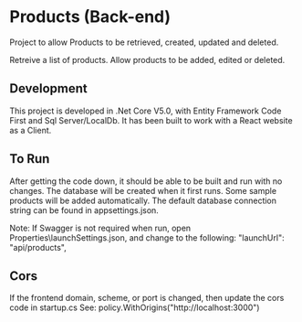 ﻿# Products (Back-end)

Project to allow Products to be retrieved, created, updated and deleted.

Retreive a list of products.
Allow products to be added, edited or deleted.


## Development

This project is developed in .Net Core V5.0, with Entity Framework Code First and Sql Server/LocalDb.
It has been built to work with a React website as a Client.


## To Run

After getting the code down, it should be able to be built and run with no changes.
The database will be created when it first runs. Some sample products will be added automatically.
The default database connection string can be found in appsettings.json.

Note: If Swagger is not required when run, open Properties\launchSettings.json, and change to the following: "launchUrl": "api/products",


## Cors

If the frontend domain, scheme, or port is changed, then update the cors code in startup.cs 
See: policy.WithOrigins("http://localhost:3000")
